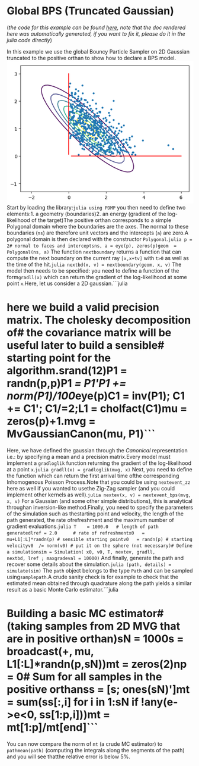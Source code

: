 # Global BPS (Truncated Gaussian)

(*the code for this example can be found [here](https://github.com/alan-turing-institute/PDMP.jl/blob/master/test/ex_gbps1.jl), note that the doc rendered here was automatically generated, if you want to fix it, please do it in the julia code directly*)

In this example we use the global Bouncy Particle Sampler on 2D Gaussian truncated to the positive orthan to show how to declare a BPS model.![](../assets/truncatedgaussian.png)Start by loading the library:```julia
using PDMP```
you then need to define two elements:1. a geometry (boundaries)2. an energy (gradient of the log-likelihood of the target)The positive orthan corresponds to a simple Polygonal domain where the boundaries are the axes. The normal to these boundaries (`ns`) are therefore unit vectors and the intercepts (`a`) are zero.A polygonal domain is then declared with the constructor `Polygonal`.```julia
p = 2# normal to faces and interceptsns, a = eye(p), zeros(p)geom  = Polygonal(ns, a)```
The function `nextboundary` returns a function that can compute the next boundary on the current ray `[x,x+tv]` with `t>0` as well as the time of the hit.```julia
nextbd(x, v) = nextboundary(geom, x, v)```
The model then needs to be specified: you need to define a function of the form`gradll(x)` which can return the gradient of the log-likelihood at some point `x`.Here, let us consider a 2D gaussian.```julia
# here we build a valid precision matrix. The cholesky decomposition of# the covariance matrix will be useful later to build a sensible# starting point for the algorithm.srand(12)P1  = randn(p,p)P1 *= P1'P1 += norm(P1)/100*eye(p)C1  = inv(P1); C1 += C1'; C1/=2;L1  = cholfact(C1)mu  = zeros(p)+1.mvg = MvGaussianCanon(mu, P1)```
Here, we have defined the gaussian through the *Canonical* representation i.e.: by specifying a mean and a precision matrix.Every model must implement a `gradloglik` function returning the gradient of the log-likelihood at a point `x`.```julia
gradll(x) = gradloglik(mvg, x)```
Next, you need to define the function which can return the first arrival time ofthe corresponding Inhomogenous Poisson Process.Note that you could be using `nextevent_zz` here as well if you wanted to usethe Zig-Zag sampler (and you could implement other kernels as well).```julia
nextev(x, v) = nextevent_bps(mvg, x, v)```
For a Gaussian (and some other simple distributions), this is analytical throughan inversion-like method.Finally, you need to specify the parameters of the simulation such as thestarting point and velocity, the length of the path generated, the rate ofrefreshment and the maximum number of gradient evaluations.```julia
T    = 1000.0   # length of path generatedlref = 2.0      # rate of refreshmentx0   = mu+L1[:L]*randn(p) # sensible starting pointv0   = randn(p) # starting velocityv0  /= norm(v0) # put it on the sphere (not necessary)# Define a simulationsim = Simulation( x0, v0, T, nextev, gradll,                  nextbd, lref ; maxgradeval = 10000)```
And finally, generate the path and recover some details about the simulation.```julia
(path, details) = simulate(sim)```
The `path` object belongs to the type `Path` and can be sampled using`samplepath`.A crude sanity check is for example to check that the estimated mean obtained through quadrature along the path yields a similar result as a basic Monte Carlo estimator.```julia
# Building a basic MC estimator# (taking samples from 2D MVG that are in positive orthan)sN = 1000s  = broadcast(+, mu, L1[:L]*randn(p,sN))mt = zeros(2)np = 0# Sum for all samples in the positive orthanss = [s; ones(sN)']mt = sum(ss[:,i] for i in 1:sN if !any(e->e<0, ss[1:p,i]))mt = mt[1:p]/mt[end]```
You can now compare the norm of `mt` (a crude MC estimator) to `pathmean(path)` (computing the integrals along the segments of the path) and you will see thatthe relative error is below 5%.